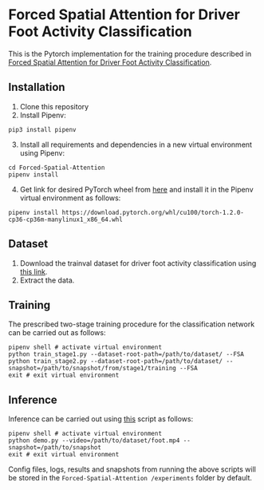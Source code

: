 # Forced Spatial Attention for Driver Foot Activity Classification

This is the Pytorch implementation for the training procedure described in [Forced Spatial Attention for Driver Foot Activity Classification](http://cvrr.ucsd.edu/publications/2019/FSAFAC.pdf).

## Installation
1) Clone this repository
2) Install Pipenv:
```shell
pip3 install pipenv
```
3) Install all requirements and dependencies in a new virtual environment using Pipenv:
```shell
cd Forced-Spatial-Attention
pipenv install
```
4) Get link for desired PyTorch wheel from [here](https://download.pytorch.org/whl/torch_stable.html) and install it in the Pipenv virtual environment as follows:
```shell
pipenv install https://download.pytorch.org/whl/cu100/torch-1.2.0-cp36-cp36m-manylinux1_x86_64.whl
```

## Dataset
1) Download the trainval dataset for driver foot activity classification using [this link]().
2) Extract the data.

## Training
The prescribed two-stage training procedure for the classification network can be carried out as follows:
```shell
pipenv shell # activate virtual environment
python train_stage1.py --dataset-root-path=/path/to/dataset/ --FSA
python train_stage2.py --dataset-root-path=/path/to/dataset/ --snapshot=/path/to/snapshot/from/stage1/training --FSA
exit # exit virtual environment
```

## Inference
Inference can be carried out using [this](https://github.com/arangesh/Forced-Spatial-Attention/blob/master/demo.py) script as follows:
```shell
pipenv shell # activate virtual environment
python demo.py --video=/path/to/dataset/foot.mp4 --snapshot=/path/to/snapshot
exit # exit virtual environment
```

Config files, logs, results and snapshots from running the above scripts will be stored in the `Forced-Spatial-Attention
/experiments` folder by default.
